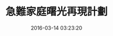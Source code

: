 ---
layout: inner
position: left
title: '急難家庭曙光再現計劃'
date: '2016-03-14 03:23:20'
categories: development
project_role: code
tags: HTML CSS JavaScript PHP Webix FacebookAPI R Python
featured_image: 'img/posts/cover-charitysurvey.jpg'
project_link: 'http://github.com/cslin0915/charitySurvey'
button_icon: 'github'
button_text: '查看專案'
website_link: 'http://mmnet.iis.sinica.edu.tw/~cslin/charity_survey/index.phtml'
website_text: '瀏覽網站'
data_link: ''
data_text: '資料檢視'
lead_text: '對不同公益文章，進行您的捐款意願量測。我們會向您的 Facebook 帳號申請個人特質分析所需要的權限。您的資料僅供本問卷做學術研究，我們不會散佈您的資料，請您放心。'
---